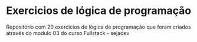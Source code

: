 # Exercicios de lógica de programação

Repositório com 20 exercicios de lógica de programação que foram criados através do modulo 03 do curso Fullstack - sejadev